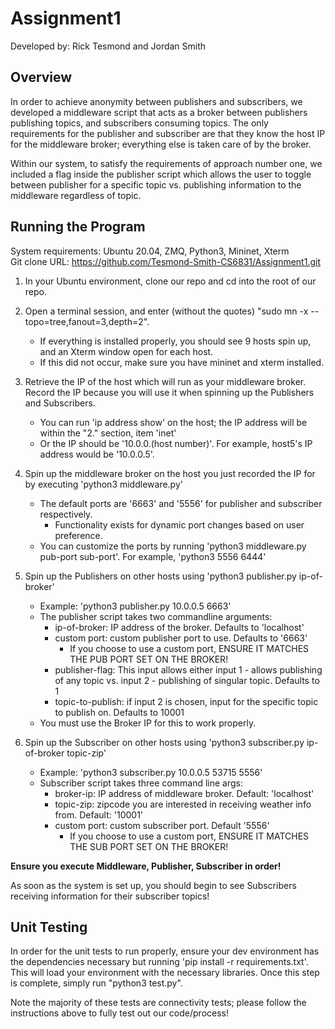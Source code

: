# Assignment1
Developed by: Rick Tesmond and Jordan Smith

## Overview
In order to achieve anonymity between publishers and subscribers, we developed a middleware script that acts as a broker between publishers publishing topics, and subscribers consuming topics. The only requirements for the publisher and subscriber are that they know the host IP for the middleware broker; everything else is taken care of by the broker.

Within our system, to satisfy the requirements of approach number one, we included a flag inside the publisher script which allows the user to toggle between publisher for a specific topic vs. publishing information to the middleware regardless of topic.

## Running the Program
System requirements: Ubuntu 20.04, ZMQ, Python3, Mininet, Xterm \
Git clone URL: https://github.com/Tesmond-Smith-CS6831/Assignment1.git

1. In your Ubuntu environment, clone our repo and cd into the root of our repo.
2. Open a terminal session, and enter (without the quotes) "sudo mn -x --topo=tree,fanout=3,depth=2".
   * If everything is installed properly, you should see 9 hosts spin up, and an Xterm window open for each host.
    * If this did not occur, make sure you have mininet and xterm installed.
    
3. Retrieve the IP of the host which will run as your middleware broker. Record the IP because you will use it when spinning up the Publishers and Subscribers.
   * You can run 'ip address show' on the host; the IP address will be within the "2." section, item 'inet'
    * Or the IP should be '10.0.0.(host number)'. For example, host5's IP address would be '10.0.0.5'.
    
4. Spin up the middleware broker on the host you just recorded the IP for by executing 'python3 middleware.py'
   * The default ports are '6663' and '5556' for publisher and subscriber respectively.
     * Functionality exists for dynamic port changes based on user preference. 
    * You can customize the ports by running 'python3 middleware.py pub-port sub-port'. For example, 'python3 5556 6444'
    
5. Spin up the Publishers on other hosts using 'python3 publisher.py ip-of-broker'
   * Example: 'python3 publisher.py 10.0.0.5 6663'
   * The publisher script takes two commandline arguments: 
      * ip-of-broker: IP address of the broker. Defaults to 'localhost'
      * custom port: custom publisher port to use. Defaults to '6663'
        * If you choose to use a custom port, ENSURE IT MATCHES THE PUB PORT SET ON THE BROKER!
      * publisher-flag: This input allows either input 1 - allows publishing of any topic vs. input 2 - publishing of singular topic. Defaults to 1
      * topic-to-publish: if input 2 is chosen, input for the specific topic to publish on. Defaults to 10001
   * You must use the Broker IP for this to work properly.
    
6. Spin up the Subscriber on other hosts using 'python3 subscriber.py ip-of-broker topic-zip'
   * Example: 'python3 subscriber.py 10.0.0.5 53715 5556' 
   * Subscriber script takes three command line args:
     * broker-ip: IP address of middleware broker. Default: 'localhost'
     * topic-zip: zipcode you are interested in receiving weather info from. Default: '10001'
     * custom port: custom subscriber port. Default '5556'
        * If you choose to use a custom port, ENSURE IT MATCHES THE SUB PORT SET ON THE BROKER!
    
**Ensure you execute Middleware, Publisher, Subscriber in order!**
    
As soon as the system is set up, you should begin to see Subscribers receiving information for their subscriber topics!

## Unit Testing
In order for the unit tests to run properly, ensure your dev environment has the dependencies necessary but running 'pip install -r requirements.txt'. This will load your environment with the necessary libraries.
Once this step is complete, simply run "python3 test.py".

Note the majority of these tests are connectivity tests; please follow the instructions above to fully test out our code/process!



